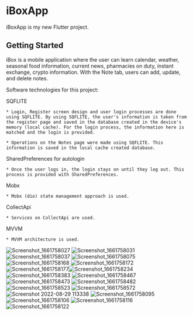 # iBoxApp

iBoxApp is my new Flutter project.

## Getting Started

iBox is a mobile application where the user can learn calendar, weather, seasonal food information, current news, pharmacies on duty, instant exchange, crypto information. With the Note tab, users can add, update, and delete notes.


Software technologies for this project:

SQFLITE

    * Login, Register screen design and user login processes are done using SQFLITE. By using SQFLITE, the user's information is taken from the register page and saved in the database created in the device's memory (local cache). For the login process, the information here is matched and the login is provided.
    
    * Operations on the Notes page were made using SQFLITE. This information is saved in the local cache created database.

SharedPreferences for autologin

    * Once the user logs in, the login stays on until they log out. This process is provided with SharedPreferences.
  
Mobx

    * Mobx (dio) state management approach is used.
    
    
CollectApi

    * Services on CollectApi are used.

MVVM

    * MVVM architecture is used.
    
 

![Screenshot_1661758027](https://user-images.githubusercontent.com/46723964/187218886-c3be399e-058d-47c6-9f45-b0ec1212237c.png)
![Screenshot_1661758031](https://user-images.githubusercontent.com/46723964/187218888-ceed80e3-e292-46a2-baf4-c9e195c8c86c.png)
![Screenshot_1661758037](https://user-images.githubusercontent.com/46723964/187218892-f8a946ad-861c-4b8f-a988-a24f65effca8.png)
![Screenshot_1661758075](https://user-images.githubusercontent.com/46723964/187218898-b8df4135-4958-4e8f-9a98-a8397c3983fd.png)
![Screenshot_1661758168](https://user-images.githubusercontent.com/46723964/187218861-3c922fb9-12c7-49cb-8d4c-98acfd3963b1.png)
![Screenshot_1661758172](https://user-images.githubusercontent.com/46723964/187218862-837516b9-f2e5-4553-963f-4b9f7bf4f4df.png)![Screenshot_1661758177](https://user-images.githubusercontent.com/46723964/187218865-99582cda-e479-473e-9d35-7e1e04a93c37.png)![Screenshot_1661758234](https://user-images.githubusercontent.com/46723964/187218866-439a68a1-507f-4b9c-b542-4355b8e152c2.png)
![Screenshot_1661758383](https://user-images.githubusercontent.com/46723964/187218869-70ab9dcd-388b-4f3a-8b72-d6271d674adf.png)
![Screenshot_1661758467](https://user-images.githubusercontent.com/46723964/187218871-9518c547-8a5e-4593-8248-2ee93d0cf61a.png)
![Screenshot_1661758473](https://user-images.githubusercontent.com/46723964/187218872-4eae68c6-2066-46b4-af05-89dd72a90036.png)
![Screenshot_1661758482](https://user-images.githubusercontent.com/46723964/187218873-4bfd9a77-1cff-43ec-bcfe-d31ce85a49c1.png)
![Screenshot_1661758523](https://user-images.githubusercontent.com/46723964/187218878-65d0d601-5d9c-46b4-ace8-7fca7b1c7cff.png)
![Screenshot_1661758572](https://user-images.githubusercontent.com/46723964/187218882-627cdf45-b937-4282-9249-8426d1f69c0e.png)
![Screenshot 2022-08-29 113338](https://user-images.githubusercontent.com/46723964/187218883-2371bdd2-4466-4e8b-ad1f-736f0392260a.png)
![Screenshot_1661758095](https://user-images.githubusercontent.com/46723964/187218844-9dd25034-47f4-493c-be6e-7878bf0723d9.png)
![Screenshot_1661758106](https://user-images.githubusercontent.com/46723964/187218849-bbd61dd7-98fa-4d1b-a820-228633a8e0af.png)
![Screenshot_1661758116](https://user-images.githubusercontent.com/46723964/187218853-38305c61-af8e-4ef6-8678-e69e132bdaa6.png)
![Screenshot_1661758122](https://user-images.githubusercontent.com/46723964/187218857-4ea47c11-c70a-433d-974c-b7f1874f9760.png)





